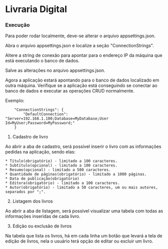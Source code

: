 # Livraria Digital

### Execução 

Para poder rodar localmente, deve-se alterar o arquivo appsettings.json.

Abra o arquivo appsettings.json e localize a seção "ConnectionStrings".

Altere a string de conexão para apontar para o endereço IP da máquina que está executando o banco de dados.

Salve as alterações no arquivo appsettings.json.

Agora a aplicação estará apontando para o banco de dados localizado em outra máquina. Verifique se a aplicação está conseguindo se conectar ao banco de dados e executar as operações CRUD normalmente.

Exemplo: 

~~~
    "ConnectionStrings": {
        "DefaultConnection": "Server=192.168.1.100;Database=MyDatabase;User Id=MyUser;Password=MyPassword;"
    }
~~~

1. Cadastro de livro

Ao abrir a aba de cadastro, será possível inserir o livro com as informações pedidas na aplicação, sendo elas:

    * Título(obrigatório) - limitado a 100 caracteres.
    * Subtítulo(opcional) - limitado a 100 caracteres.
    * Resumo(opcional) - limitado a 500 caracteres.
    * Quantidade de páginas(obrigatório) - limitado a 1000 páginas.
    * Data de publicação(obrigatório) 
    * Editora(obrigatório) - limitado a 100 caracteres.
    * Autor(obrigatório) - limitado a 50 caracteres, um ou mais autores, separados por ";".

2. Listagem dos livros

Ao abrir a aba de listagem, será possível visualizar uma tabela com todas as informações inseridas de cada livro.

3. Edição ou exclusão de livros

Na tabela que lista os livros, há em cada linha um botão que levará a tela de edição de livros, nela o usuário terá opção de editar ou excluir um livro.


